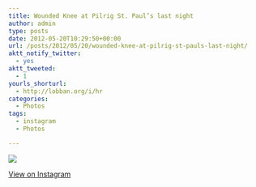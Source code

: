 ```yaml
---
title: Wounded Knee at Pilrig St. Paul’s last night
author: admin
type: posts
date: 2012-05-20T10:29:50+00:00
url: /posts/2012/05/20/wounded-knee-at-pilrig-st-pauls-last-night/
aktt_notify_twitter:
  - yes
aktt_tweeted:
  - 1
yourls_shorturl:
  - http://lobban.org/i/hr
categories:
  - Photos
tags:
  - instagram
  - Photos

---
```

![][1]

[View on Instagram][2]

 [1]: http://lobban.org/wp-content/uploads/HLIC/0045a486b39fc0c960dc934f73c42a9b.jpg
 [2]: http://instagr.am/p/K2E_NjKlsd/